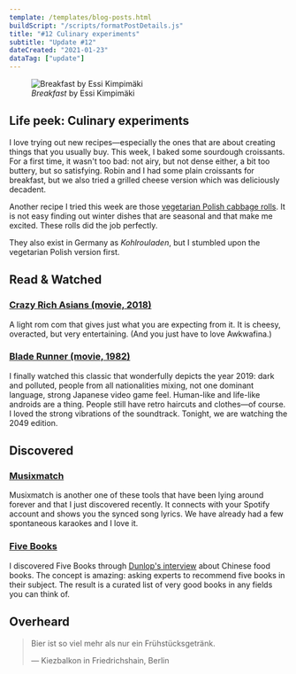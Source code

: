 ```yaml
---
template: /templates/blog-posts.html
buildScript: "/scripts/formatPostDetails.js"
title: "#12 Culinary experiments"
subtitle: "Update #12"
dateCreated: "2021-01-23"
dataTag: ["update"]
---
```


<figure>
 <img src="https://cdn.dribbble.com/users/623596/screenshots/14519668/media/f1f2e969dac3015018f1439622ec8ee0.jpg" alt="Breakfast by Essi Kimpimäki" />
 <figcaption>
 <cite>Breakfast</cite> by Essi Kimpimäki
 </figcaption>
</figure>

## Life peek: Culinary experiments

I love trying out new recipes—especially the ones that are about creating things that you usually buy. This week, I baked some sourdough croissants. For a first time, it wasn't too bad: not airy, but not dense either, a bit too buttery, but so satisfying. Robin and I had some plain croissants for breakfast, but we also tried a grilled cheese version which was deliciously decadent.

Another recipe I tried this week are those [vegetarian Polish cabbage rolls](/recipes/vegetarian-polish-cabbage-rolls). It is not easy finding out winter dishes that are seasonal and that make me excited. These rolls did the job perfectly.

<Comment>
  They also exist in Germany as <em>Kohlrouladen</em>, but I stumbled upon the
  vegetarian Polish version first.
</Comment>

## Read & Watched

### [Crazy Rich Asians (movie, 2018)](https://en.wikipedia.org/wiki/Crazy_Rich_Asians_%28film%29)

A light rom com that gives just what you are expecting from it. It is cheesy, overacted, but very entertaining. (And you just have to love Awkwafina.)

### [Blade Runner (movie, 1982)](https://en.wikipedia.org/wiki/Blade_Runner)

I finally watched this classic that wonderfully depicts the year 2019: dark and polluted, people from all nationalities mixing, not one dominant language, strong Japanese video game feel. Human-like and life-like androids are a thing. People still have retro haircuts and clothes—of course. I loved the strong vibrations of the soundtrack. Tonight, we are watching the 2049 edition.

## Discovered

### [Musixmatch](https://www.musixmatch.com/)

Musixmatch is another one of these tools that have been lying around forever and that I just discovered recently. It connects with your Spotify account and shows you the synced song lyrics. We have already had a few spontaneous karaokes and I love it.

### [Five Books](https://fivebooks.com/)

I discovered Five Books through [Dunlop's interview](https://fivebooks.com/best-books/fuchsia-dunlop-on-chinese-food/) about Chinese food books. The concept is amazing: asking experts to recommend five books in their subject. The result is a curated list of very good books in any fields you can think of.

## Overheard

> Bier ist so viel mehr als nur ein Frühstücksgetränk.
>
> — Kiezbalkon in Friedrichshain, Berlin
